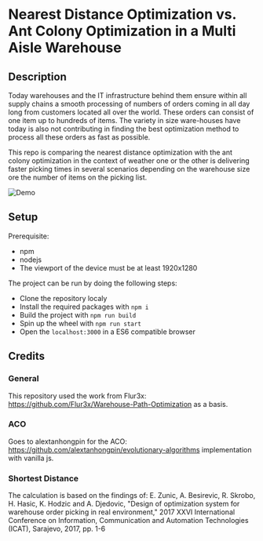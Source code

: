 # Nearest Distance Optimization vs. Ant Colony Optimization in a Multi Aisle Warehouse

## Description
Today warehouses and the IT infrastructure behind them ensure within all supply chains a smooth processing of numbers of orders coming in all day long from customers located all over the world. These orders can consist of one item up to hundreds of items. The variety in size ware-houses have today is also not contributing in finding the best optimization method to process all these orders as fast as possible. 

This repo is comparing the nearest distance optimization with the ant colony optimization in the context of weather one or the other is delivering faster picking times in several scenarios depending on the warehouse size ore the number of items on the picking list. 

![Demo](https://i.imgur.com/3KGu73M.gif)

## Setup
Prerequisite:
* npm
* nodejs
* The viewport of the device must be at least 1920x1280

The project can be run by doing the following steps:
* Clone the repository localy
* Install the required packages with `npm i`
* Build the project with `npm run build` 
* Spin up the wheel with `npm run start` 
* Open the `localhost:3000` in a ES6 compatible browser

## Credits
### General
This repository used the work from Flur3x: https://github.com/Flur3x/Warehouse-Path-Optimization as a basis.
### ACO
Goes to alextanhongpin for the ACO: https://github.com/alextanhongpin/evolutionary-algorithms implementation with vanilla js.
### Shortest Distance
The calculation is based on the findings of: E. Zunic, A. Besirevic, R. Skrobo, H. Hasic, K. Hodzic and A. Djedovic, "Design of optimization system for warehouse order picking in real environment," 2017 XXVI International Conference on Information, Communication and Automation Technologies (ICAT), Sarajevo, 2017, pp. 1-6 
